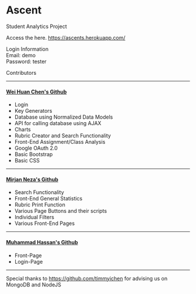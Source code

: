 # Ascent
Student Analytics Project

Access the here.
https://ascents.herokuapp.com/

Login Information
<br>
Email: demo
<br>
Password: tester


Contributors
<hr>

#### [Wei Huan Chen's Github](https://github.com/whc105/ascent)
* Login
* Key Generators
* Database using Normalized Data Models
* API for calling database using AJAX
* Charts
* Rubric Creator and Search Functionality
* Front-End Assignment/Class Analysis
* Google OAuth 2.0
* Basic Bootstrap
* Basic CSS
<hr>

#### [Mirjan Neza's Github](https://github.com/mirjanneza/ascent)
* Search Functionality 
* Front-End General Statistics
* Rubric Print Function
* Various Page Buttons and their scripts
* Individual Filters
* Various Front-End Pages
<hr>

#### [Muhammad Hassan's Github](https://github.com/hassan3095)
* Front-Page
* Login-Page
<hr>

Special thanks to https://github.com/timmyichen for advising us on MongoDB and NodeJS
